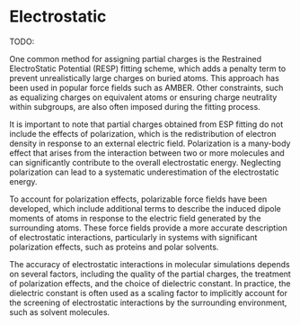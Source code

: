 # Electrostatic

TODO:

One common method for assigning partial charges is the Restrained ElectroStatic Potential (RESP) fitting scheme, which adds a penalty term to prevent unrealistically large charges on buried atoms.
This approach has been used in popular force fields such as AMBER.
Other constraints, such as equalizing charges on equivalent atoms or ensuring charge neutrality within subgroups, are also often imposed during the fitting process.

It is important to note that partial charges obtained from ESP fitting do not include the effects of polarization, which is the redistribution of electron density in response to an external electric field.
Polarization is a many-body effect that arises from the interaction between two or more molecules and can significantly contribute to the overall electrostatic energy.
Neglecting polarization can lead to a systematic underestimation of the electrostatic energy.

To account for polarization effects, polarizable force fields have been developed, which include additional terms to describe the induced dipole moments of atoms in response to the electric field generated by the surrounding atoms.
These force fields provide a more accurate description of electrostatic interactions, particularly in systems with significant polarization effects, such as proteins and polar solvents.

The accuracy of electrostatic interactions in molecular simulations depends on several factors, including the quality of the partial charges, the treatment of polarization effects, and the choice of dielectric constant.
In practice, the dielectric constant is often used as a scaling factor to implicitly account for the screening of electrostatic interactions by the surrounding environment, such as solvent molecules.
